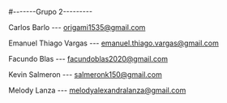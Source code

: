 #-------Grupo 2---------

Carlos Barlo --- origami1535@gmail.com

Emanuel Thiago Vargas --- emanuel.thiago.vargas@gmail.com

Facundo Blas --- facundoblas2020@gmail.com

Kevin Salmeron --- salmeronk150@gmail.com

Melody Lanza --- melodyalexandralanza@gmail.com

